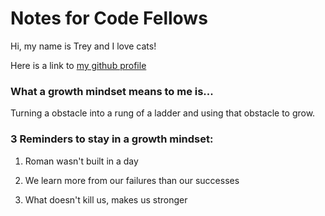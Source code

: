 # Notes for Code Fellows

Hi, my name is Trey and I love cats!

Here is a link to [my github profile](https://github.com/goodpudding)

### What a growth mindset means to me is...
Turning a obstacle into a rung of a ladder and using that obstacle to grow.

### 3 Reminders to stay in a growth mindset:

1. Roman wasn't built in a day 

2. We learn more from our failures than our successes

3. What doesn't kill us, makes us stronger
